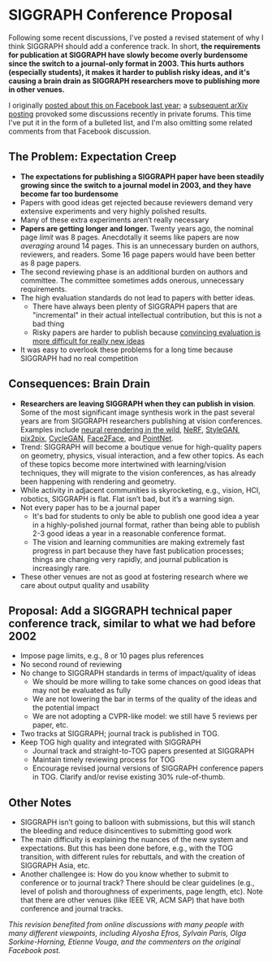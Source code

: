 # SIGGRAPH Conference Proposal

Following some recent discussions, I've posted a revised statement of why I think SIGGRAPH should add a conference track. In short, **the requirements for publication at SIGGRAPH have slowly become overly burdensome since the switch to a journal-only format in 2003. This hurts authors (especially students), it makes it harder to publish risky ideas, and it's causing a brain drain as SIGGRAPH researchers move to publishing more in other venues.**

I originally [posted about this on Facebook last year](https://www.facebook.com/aaron.hertzmann/posts/10157508064645802); a [subsequent arXiv posting](https://arxiv.org/abs/1911.09197) provoked some discussions recently in private forums. This time I've put it in the form of a bulleted list, and I'm also omitting some related comments from that Facebook discussion.

The Problem: Expectation Creep
--------------------------

* **The expectations for publishing a SIGGRAPH paper have been steadily growing since the switch to a journal model in 2003, and they have become far too burdensome**
* Papers with good ideas get rejected because reviewers demand very extensive experiments and very highly polished results.
* Many of these extra experiments aren’t really necessary
* **Papers are getting longer and longer.**  Twenty years ago, the nominal page _limit_ was 8 pages. Anecdotally it seems like papers are now _averaging_ around 14 pages. This is an unnecessary burden on authors, reviewers, and readers. Some 16 page papers would have been better as 8 page papers.
* The second reviewing phase is an additional burden on authors and committee. The committee sometimes adds onerous, unnecessary requirements. 
* The high evaluation standards do not lead to papers with better ideas. 
	* There have always been plenty of SIGGRAPH papers that are "incremental" in their actual intellectual contribution, but this is not a bad thing
	* Risky papers are harder to publish because [convincing evaluation is more difficult for really new ideas](https://www.billbuxton.com/usabilityHarmful.pdf)
* It was easy to overlook these problems for a long time because SIGGRAPH had no real competition

Consequences: Brain Drain
--------------------------

* **Researchers are leaving SIGGRAPH when they can publish in vision**. Some of the most significant image synthesis work in the past several years are from SIGGRAPH researchers publishing at vision conferences.  Examples include [neural rerendering in the wild](https://moustafameshry.github.io/neural_rerendering_in_the_wild/), [NeRF](http://www.matthewtancik.com/nerf), [StyleGAN](https://github.com/NVlabs/stylegan), [pix2pix](https://phillipi.github.io/pix2pix/), [CycleGAN](https://junyanz.github.io/CycleGAN/), [Face2Face](http://www.niessnerlab.org/projects/thies2016face.html), and [PointNet](http://stanford.edu/~rqi/pointnet/).  
* Trend: SIGGRAPH will become a boutique venue for high-quality papers on geometry, physics, visual interaction, and a few other topics. As each of these topics become more intertwined with learning/vision techniques, they will migrate to the vision conferences, as has already been happening with rendering and geometry.
* While activity in adjacent communities is skyrocketing, e.g., vision, HCI, robotics, SIGGRAPH is flat. Flat isn’t bad, but it’s a warning sign.
* Not every paper has to be a journal paper
	* It's bad for students to only be able to publish one good idea a year in a highly-polished journal format, rather than being able to publish 2-3 good ideas a year in a reasonable conference format.
	* The vision and learning communities are making extremely fast progress in part because they have fast publication processes; things are changing very rapidly, and journal publication is increasingly rare.
* These other venues are not as good at fostering research where we care about output quality and usability

Proposal: Add a SIGGRAPH technical paper conference track, similar to what we had before 2002
--------------------------

* Impose page limits, e.g., 8 or 10 pages plus references
* No second round of reviewing
* No change to SIGGRAPH standards in terms of impact/quality of ideas
    * We should be more willing to take some chances on good ideas that may not be evaluated as fully
    * We are not lowering the bar in terms of the quality of the ideas and the potential impact
    * We are not adopting a CVPR-like model: we still have 5 reviews per paper, etc.
* Two tracks at SIGGRAPH; journal track is published in TOG. 
* Keep TOG high quality and integrated with SIGGRAPH
    * Journal track and straight-to-TOG papers presented at SIGGRAPH
    * Maintain timely reviewing process for TOG
    * Encourage revised journal versions of SIGGRAPH conference papers in TOG. Clarify and/or revise existing 30% rule-of-thumb.

Other Notes
--------------------------

* SIGGRAPH isn’t going to balloon with submissions, but this will stanch the bleeding and reduce disincentives to submitting good work
* The main difficulty is explaining the nuances of the new system and expectations. But this has been done before, e.g., with the TOG transition, with different rules for rebuttals, and with the creation of SIGGRAPH Asia, etc.
* Another challengee is: How do you know whether to submit to conference or to journal track? There should be clear guidelines (e.g., level of polish and thoroughness of experiments, page length, etc). Note that there are other venues (like IEEE VR, ACM SAP) that have both conference and journal tracks.


_This revision benefited from online discussions with many people with many different viewpoints, including Alyosha Efros, Sylvain Paris, Olga Sorkine-Horning, Etienne Vouga, and the commenters on the original Facebook post._